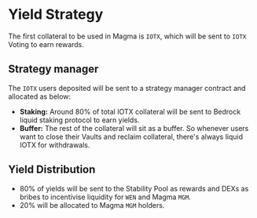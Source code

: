 # Yield Strategy

The first collateral to be used in Magma is `IOTX`, which will be sent to `IOTX` Voting to earn rewards.

## Strategy manager

The `IOTX` users deposited will be sent to a strategy manager contract and allocated as below:

* **Staking:** Around 80% of total IOTX collateral will be sent to Bedrock liquid staking protocol to earn yields.
* **Buffer:** The rest of the collateral will sit as a buffer. So whenever users want to close their Vaults and reclaim collateral, there's always liquid IOTX for withdrawals.

## Yield Distribution

* 80% of yields will be sent to the Stability Pool as rewards and DEXs as bribes to incentivise liquidity for `WEN` and Magma `MGM`.
* 20% will be allocated to Magma `MGM` holders.
